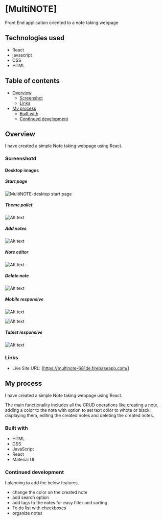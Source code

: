 # [MultiNOTE]

Front End application oriented to a note taking webpage

## Technologies used

- React
- javascript
- CSS
- HTML

## Table of contents

- [Overview](#overview)
  - [Screenshot](#screenshot)
  - [Links](#links)
- [My process](#my-process)
  - [Built with](#built-with)
  - [Continued development](#continued-development)

## Overview

I have created a simple Note taking webpage using React. 

### Screenshotd

#### Desktop images

##### Start page
![MultiNOTE-desktop start page](<screenshots/Multinote-Start Page.png>)
##### Theme pallet
![Alt text](<screenshots/Multinote- theme pallet.png>)
##### Add notes
![Alt text](<screenshots/Multinote- with added Notes.png>)
##### Note editor
![Alt text](<screenshots/Multinote-Note Editor.png>)
##### Delete note
![Alt text](<screenshots/Multinote-deleted noted.png>)
##### Mobile responsive
![Alt text](<screenshots/mobile responsive -1.jpeg>)

![Alt text](<screenshots/mobile responsive -2.jpeg>)
##### Tablet responsive
![Alt text](<screenshots/tablet responsive.jpeg>)

### Links

- Live Site URL: [https://multinote-681de.firebaseapp.com/]

## My process

I have created a simple Note taking webpage using React. 

The main functionality includes all the CRUD operations like creating a note, adding a color to the note with option to set text color to whote or black, displaying them, editing the created notes and deleting the created notes.

### Built with

- HTML
- CSS
- JavaScript
- React
- Material UI

### Continued development

I planning to add the below features,

- change the color on the created note
- add search option
- add tags to the notes for easy filter and sorting
- To do list with checkboxes
- organize notes
